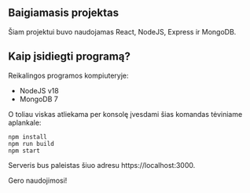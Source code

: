 ## Baigiamasis projektas

Šiam projektui buvo naudojamas React, NodeJS, Express ir MongoDB.

## Kaip įsidiegti programą?

Reikalingos programos kompiuteryje:
- NodeJS v18
- MongoDB 7

O toliau viskas atliekama per konsolę įvesdami šias komandas tėviniame aplankale:

```
npm install
npm run build
npm start
```
Serveris bus paleistas šiuo adresu https://localhost:3000.

Gero naudojimosi!
